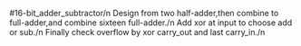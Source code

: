 #16-bit_adder_subtractor/n
Design from two half-adder,then combine to full-adder,and combine sixteen full-adder./n
Add xor at input to choose add or sub./n
Finally check overflow by xor carry_out and last carry_in./n
